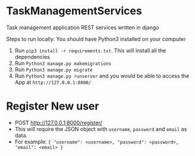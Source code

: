 # TaskManagementServices
Task management application REST services written in django

Steps to run locally:
You should have Python3 installed on your computer

1. Run `pip3 install -r requirements.txt`. This will install all the dependencies
2. Run `Python3 manage.py makemigrations`
3. Run `Python3 manage.py migrate`
4. Run `Python3 manage.py runserver` and you would be able to access the App at `http://127.0.0.1:8000/`

# Register New user
- POST http://127.0.0.1:8000/register/
- This will require the JSON object with `username`, `password` and `email` as data.
- For example:
  `{
	"username": <username>,
	"password": <password>,
	"email": <email>
   }`
 
